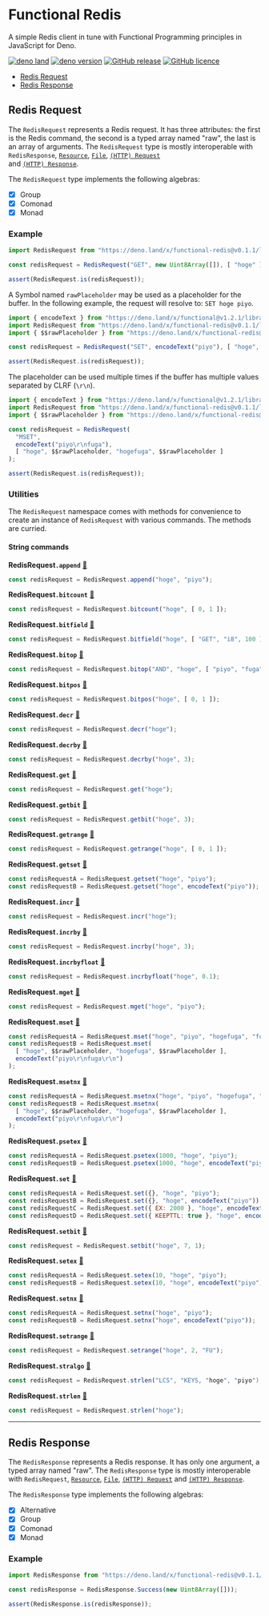# Functional Redis

A simple Redis client in tune with Functional Programming principles in JavaScript for Deno.

[![deno land](http://img.shields.io/badge/available%20on-deno.land/x-lightgrey.svg?logo=deno&labelColor=black)](https://deno.land/x/functional-redis@v0.1.1)
[![deno version](https://img.shields.io/badge/deno-^1.5.4-lightgrey?logo=deno)](https://github.com/denoland/deno)
[![GitHub release](https://img.shields.io/github/v/release/sebastienfilion/functional-redis)](https://github.com/sebastienfilion/functional-redis/releases)
[![GitHub licence](https://img.shields.io/github/license/sebastienfilion/functional-redis)](https://github.com/sebastienfilion/functional-redis/blob/v0.1.1/LICENSE)

  * [Redis Request](#redis-request)
  * [Redis Response](#redis-response)

## Redis Request

The `RedisRequest` represents a Redis request.
It has three attributes: the first is the Redis command, the second is a typed array named "raw", the last is an
array of arguments.
The `RedisRequest` type is mostly interoperable with `RedisResponse`, [`Resource`](https://github.com/sebastienfilion/functional-io#resource),
[`File`](https://github.com/sebastienfilion/functional-io#file), [`(HTTP) Request`](https://github.com/sebastienfilion/functional-io#request)  
and [`(HTTP) Response`](https://github.com/sebastienfilion/functional-io#response).

The `RedisRequest` type implements the following algebras:
- [x] Group
- [x] Comonad
- [x] Monad

### Example

```js
import RedisRequest from "https://deno.land/x/functional-redis@v0.1.1/library/RedisRequest.js";

const redisRequest = RedisRequest("GET", new Uint8Array([]), [ "hoge" ]);

assert(RedisRequest.is(redisRequest));
```  

A Symbol named `rawPlaceholder` may be used as a placeholder for the buffer.
In the following example, the request will resolve to: `SET hoge piyo`.

```js
import { encodeText } from "https://deno.land/x/functional@v1.2.1/library/utilities.js";
import RedisRequest from "https://deno.land/x/functional-redis@v0.1.1/library/RedisRequest.js";
import { $$rawPlaceholder } from "https://deno.land/x/functional-redis@v0.1.0/library/Symbol.js";

const redisRequest = RedisRequest("SET", encodeText("piyo"), [ "hoge", $$rawPlaceholder ]);

assert(RedisRequest.is(redisRequest));
```  

The placeholder can be used multiple times if the buffer has multiple values separated by CLRF (`\r\n`).

```js
import { encodeText } from "https://deno.land/x/functional@v1.2.1/library/utilities.js";
import RedisRequest from "https://deno.land/x/functional-redis@v0.1.1/library/RedisRequest.js";
import { $$rawPlaceholder } from "https://deno.land/x/functional-redis@v0.1.0/library/Symbol.js";

const redisRequest = RedisRequest(
  "MSET",
  encodeText("piyo\r\nfuga"),
  [ "hoge", $$rawPlaceholder, "hogefuga", $$rawPlaceholder ]
);

assert(RedisRequest.is(redisRequest));
```  

### Utilities

The `RedisRequest` namespace comes with methods for convenience to create an instance of `RedisRequest` with various
commands. The methods are curried.

#### String commands

**RedisRequest`.append`** [📕](https://redis.io/commands/append)
```js
const redisRequest = RedisRequest.append("hoge", "piyo");
```

**RedisRequest`.bitcount`** [📕](https://redis.io/commands/bitcount)  
```js
const redisRequest = RedisRequest.bitcount("hoge", [ 0, 1 ]);
```

**RedisRequest`.bitfield`** [📕](https://redis.io/commands/bitfield)  
```js
const redisRequest = RedisRequest.bitfield("hoge", [ "GET", "i8", 100 ]);
```

**RedisRequest`.bitop`** [📕](https://redis.io/commands/bitop)  
```js
const redisRequest = RedisRequest.bitop("AND", "hoge", [ "piyo", "fuga" ]);
```

**RedisRequest`.bitpos`** [📕](https://redis.io/commands/bitpos)  
```js
const redisRequest = RedisRequest.bitpos("hoge", [ 0, 1 ]);
```

**RedisRequest`.decr`** [📕](https://redis.io/commands/decr)  
```js
const redisRequest = RedisRequest.decr("hoge");
```

**RedisRequest`.decrby`** [📕](https://redis.io/commands/decrby)  
```js
const redisRequest = RedisRequest.decrby("hoge", 3);
```

**RedisRequest`.get`** [📕](https://redis.io/commands/get)  
```js
const redisRequest = RedisRequest.get("hoge");
```

**RedisRequest`.getbit`** [📕](https://redis.io/commands/getbit)  
```js
const redisRequest = RedisRequest.getbit("hoge", 3);
```

**RedisRequest`.getrange`** [📕](https://redis.io/commands/getrange)  
```js
const redisRequest = RedisRequest.getrange("hoge", [ 0, 1 ]);
```

**RedisRequest`.getset`** [📕](https://redis.io/commands/getset)  
```js
const redisRequestA = RedisRequest.getset("hoge", "piyo");
const redisRequestB = RedisRequest.getset("hoge", encodeText("piyo"));
```

**RedisRequest`.incr`** [📕](https://redis.io/commands/incr)  
```js
const redisRequest = RedisRequest.incr("hoge");
```

**RedisRequest`.incrby`** [📕](https://redis.io/commands/incrby)  
```js
const redisRequest = RedisRequest.incrby("hoge", 3);
```

**RedisRequest`.incrbyfloat`** [📕](https://redis.io/commands/incrbyfloat)  
```js
const redisRequest = RedisRequest.incrbyfloat("hoge", 0.1);
```

**RedisRequest`.mget`** [📕](https://redis.io/commands/mget)
```js
const redisRequest = RedisRequest.mget("hoge", "piyo");
```

**RedisRequest`.mset`** [📕](https://redis.io/commands/mset)  
```js
const redisRequestA = RedisRequest.mset("hoge", "piyo", "hogefuga", "fuga");
const redisRequestB = RedisRequest.mset(
  [ "hoge", $$rawPlaceholder, "hogefuga", $$rawPlaceholder ],
  encodeText("piyo\r\nfuga\r\n")
);
```

**RedisRequest`.msetnx`** [📕](https://redis.io/commands/msetnx)  
```js
const redisRequestA = RedisRequest.msetnx("hoge", "piyo", "hogefuga", "fuga");
const redisRequestB = RedisRequest.msetnx(
  [ "hoge", $$rawPlaceholder, "hogefuga", $$rawPlaceholder ],
  encodeText("piyo\r\nfuga\r\n")
);
```

**RedisRequest`.psetex`** [📕](https://redis.io/commands/psetex)  
```js
const redisRequestA = RedisRequest.psetex(1000, "hoge", "piyo");
const redisRequestB = RedisRequest.psetex(1000, "hoge", encodeText("piyo"));
```

**RedisRequest`.set`** [📕](https://redis.io/commands/set)  
```js
const redisRequestA = RedisRequest.set({}, "hoge", "piyo");
const redisRequestB = RedisRequest.set({}, "hoge", encodeText("piyo"));
const redisRequestC = RedisRequest.set({ EX: 2000 }, "hoge", encodeText("piyo"));
const redisRequestD = RedisRequest.set({ KEEPTTL: true }, "hoge", encodeText("piyo"));
```

**RedisRequest`.setbit`** [📕](https://redis.io/commands/setbit)  
```js
const redisRequest = RedisRequest.setbit("hoge", 7, 1);
```

**RedisRequest`.setex`** [📕](https://redis.io/commands/setex)  
```js
const redisRequestA = RedisRequest.setex(10, "hoge", "piyo");
const redisRequestB = RedisRequest.setex(10, "hoge", encodeText("piyo"));
```

**RedisRequest`.setnx`** [📕](https://redis.io/commands/setnx)  
```js
const redisRequestA = RedisRequest.setnx("hoge", "piyo");
const redisRequestB = RedisRequest.setnx("hoge", encodeText("piyo"));
```

**RedisRequest`.setrange`** [📕](https://redis.io/commands/setrange)  
```js
const redisRequest = RedisRequest.setrange("hoge", 2, "FU");
```

**RedisRequest`.stralgo`** [📕](https://redis.io/commands/stralgo)  
```js
const redisRequest = RedisRequest.strlen("LCS", "KEYS, "hoge", "piyo");
```

**RedisRequest`.strlen`** [📕](https://redis.io/commands/strlen)  
```js
const redisRequest = RedisRequest.strlen("hoge");
```

---

## Redis Response

The `RedisResponse` represents a Redis response.
It has only one argument, a typed array named "raw".
The `RedisResponse` type is mostly interoperable with `RedisRequest`, [`Resource`](https://github.com/sebastienfilion/functional-io#resource),
[`File`](https://github.com/sebastienfilion/functional-io#file), [`(HTTP) Request`](https://github.com/sebastienfilion/functional-io#request)
and [`(HTTP) Response`](https://github.com/sebastienfilion/functional-io#response).

The `RedisResponse` type implements the following algebras:
- [x] Alternative
- [x] Group
- [x] Comonad
- [x] Monad

### Example

```js
import RedisResponse from "https://deno.land/x/functional-redis@v0.1.1/library/RedisResponse.js";

const redisResponse = RedisResponse.Success(new Uint8Array([]));

assert(RedisResponse.is(redisResponse));
```
